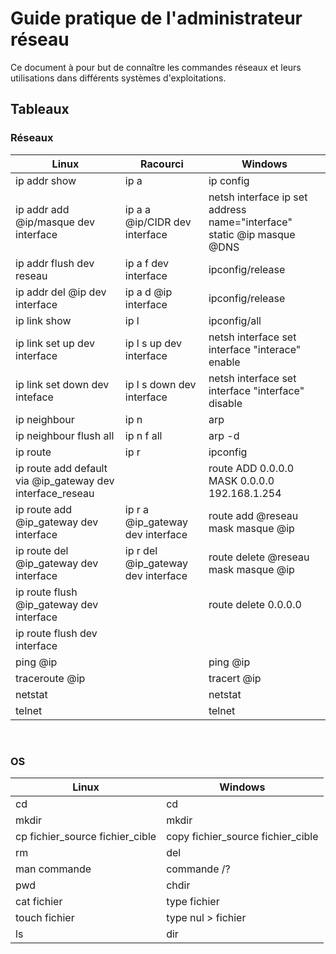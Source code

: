 Guide pratique de l'administrateur réseau
========================================

Ce document à pour but de connaître les commandes réseaux et leurs utilisations dans différents systèmes d'exploitations.

Tableaux
--------

### Réseaux


|Linux|Racourci|Windows|
|-----|--------|-------|
ip addr show|ip a|ip config|
ip addr add @ip/masque dev interface|ip a a @ip/CIDR dev interface|netsh interface ip set address name="interface" static @ip masque @DNS|
ip addr flush dev reseau|ip a f dev interface|ipconfig/release|
ip addr del @ip dev interface|ip a d @ip interface| ipconfig/release|
ip link show|ip l|ipconfig/all|
ip link set up dev interface|ip l s up dev interface|netsh interface set interface "interace" enable|
ip link set down dev inteface|ip l s down dev interface|netsh interface set interface "interface" disable|
ip neighbour|ip n|arp|
ip neighbour flush all|ip n f all|arp -d|
ip route|ip r|ipconfig|
ip route add default via @ip_gateway dev interface_reseau| |route ADD 0.0.0.0 MASK 0.0.0.0 192.168.1.254|
ip route add @ip_gateway dev interface|ip r a @ip_gateway dev interface|route add @reseau mask masque @ip|
ip route del @ip_gateway dev interface| ip r del @ip_gateway dev interface|route delete @reseau mask masque @ip|
ip route flush @ip_gateway dev interface| |route delete 0.0.0.0|
ip route flush dev interface| | |
ping @ip|| ping @ip|
traceroute @ip|| tracert @ip|
netstat||netstat|
telnet||telnet|

<br>

### OS
|Linux|Windows|
|-----|-------|
cd|cd|
mkdir|mkdir|
cp fichier_source fichier_cible|copy fichier_source fichier_cible|
rm|del|
man commande|commande /?|
pwd|chdir|
cat fichier|type fichier|
touch fichier|type nul > fichier|
ls|dir|


